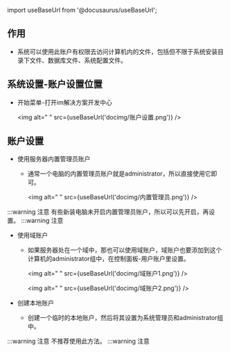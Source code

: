
import useBaseUrl from '@docusaurus/useBaseUrl';

## 作用

* 系统可以使用此账户有权限去访问计算机内的文件，包括但不限于系统安装目录下文件、数据库文件、系统配置文件。

## 系统设置-账户设置位置

* 开始菜单-打开im解决方案开发中心

  <img alt=" " src={useBaseUrl('docimg/账户设置.png')} />

## 账户设置

* 使用服务器内置管理员账户
  * 通常一个电脑的内置管理员账户就是administrator，所以直接使用它即可。

    <img alt=" " src={useBaseUrl('docimg/内置管理员.png')} />

:::warning 注意
有些新装电脑未开启内置管理员账户，所以可以先开启，再设置。
:::warning 注意



* 使用域账户
  * 如果服务器处在一个域中，那也可以使用域账户，域账户也要添加到这个计算机的administrator组中，在控制面板-用户账户里设置。

    <img alt=" " src={useBaseUrl('docimg/域账户1.png')} />

    <img alt=" " src={useBaseUrl('docimg/域账户2.png')} />

* 创建本地账户
  * 创建一个临时的本地账户，然后将其设置为系统管理员和administrator组中。

:::warning 注意
  不推荐使用此方法。
:::warning 注意

